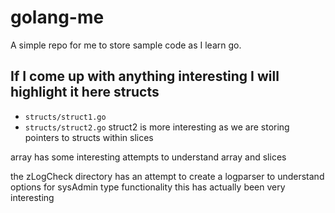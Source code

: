 golang-me
=========

A simple repo for me to store sample code as I learn go.

If I come up with anything interesting I will highlight it here
structs
-------
* `structs/struct1.go` 
* `structs/struct2.go`
struct2 is more interesting as we are storing pointers to structs within slices

array has some interesting attempts to understand array and slices

the zLogCheck directory has an attempt to create a logparser to understand options for sysAdmin type functionality
this has actually been very interesting
